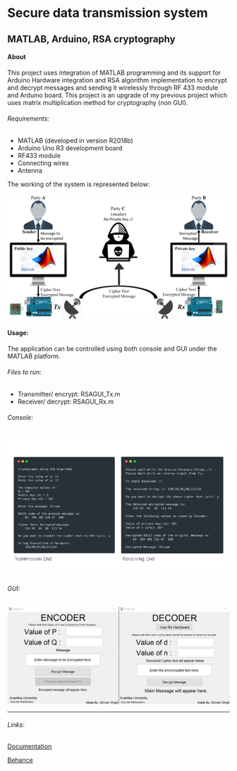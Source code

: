 # Secure data transmission system

## MATLAB, Arduino, RSA cryptography

#### About

This project uses integration of MATLAB programming and its support for Arduino Hardware integration and RSA algorithm implementation to encrypt and decrypt messages and sending it wirelessly through RF 433 module and Arduino board. This project is an upgrade of my previous project which uses matrix multiplication method for cryptography (non GUI).

###### Requirements:

* MATLAB (developed in version R2018b)
* Arduino Uno R3 development board
* RF433 module
* Connecting wires
* Antenna

The working of the system is represented below:

![system](assets/system.png)

#### Usage:

The application can be controlled using both console and GUI under the MATLAB platform.

###### Files to run:

* Transmitter/ encrypt: RSAGUI_Tx.m
* Receiver/ decrypt: RSAGUI_Rx.m

###### Console:

![consoleUsage](assets/consoleUsage.jpg)

###### GUI:

![consoleUsage](assets/gui.png)

______

###### Links:

[Documentation](https://www.google.com)

[Behance](https://www.behance.net/gallery/77020937/Secure-data-transmission-system)

